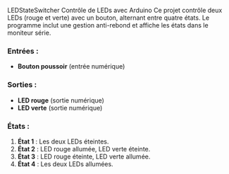  LEDStateSwitcher
Contrôle de LEDs avec Arduino  Ce projet contrôle deux LEDs (rouge et verte) avec un bouton, alternant entre quatre états. Le programme inclut une gestion anti-rebond et affiche les états dans le moniteur série.

### Entrées :
- **Bouton poussoir** (entrée numérique)

### Sorties :
- **LED rouge** (sortie numérique)
- **LED verte** (sortie numérique)

### États :
1. **État 1** : Les deux LEDs éteintes.
2. **État 2** : LED rouge allumée, LED verte éteinte.
3. **État 3** : LED rouge éteinte, LED verte allumée.
4. **État 4** : Les deux LEDs allumées.
